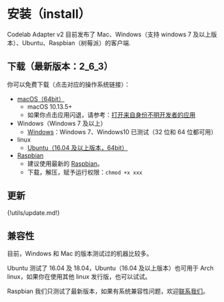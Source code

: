 # 安装（install）

Codelab Adapter v2 目前发布了 Mac、Windows（支持 windows 7 及以上版本）、Ubuntu、Raspbian（树莓派）的客户端.

## 下载（最新版本：2_6_3）

你可以免费下载（点击对应的操作系统链接）：

*  [macOS（64bit）](http://scratch3-files.just4fun.site/codelab-adapter-mac-2_6_3.zip)
    *  macOS 10.13.5+
    *  如果你点击应用闪退，请参考：[打开来自身份不明开发者的应用](https://support.apple.com/kb/PH25088?locale=zh_CN&viewlocale=zh_CN)
* Windows（Windows 7 及以上）
    * [Windows](http://scratch3-files.just4fun.site/codelab-adapter-win-2_6_3.exe.zip)：Windows 7、Windows10 已测试（32 位和 64 位都可用）
* linux
    * [Ubuntu（16.04 及以上版本，64bit）](http://scratch3-files.just4fun.site/codelab-adapter-ubuntu_2_6_3.zip)
* [Raspbian](http://scratch3-files.just4fun.site/codelab-adapter-rpi-2_6_3.zip)
    * 建议使用最新的 [Raspbian](https://www.raspberrypi.org/downloads/raspbian/)。
    * 下载，解压，赋予运行权限：`chmod +x xxx`

## 更新

{!utils/update.md!}

## 兼容性

目前，Windows 和 Mac 的版本测试过的机器比较多。

Ubuntu 测试了 16.04 及 18.04，Ubuntu（16.04 及以上版本）也可用于 Arch linux，如果你在使用其他 linux 发行版，也可以试试。

Raspbian 我们只测试了最新版本，如果有系统兼容性问题，欢迎[联系我们](/about/contact/)。

<!--
ps: macOS 10.14 下，按钮无法显示文字, 但不影响正常使用 (按钮文字 可以参考下图)

<img src="../../img/adapter-exit-button.png" width=400 />
-->
